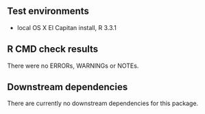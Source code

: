 ## Test environments
* local OS X El Capitan install, R 3.3.1

## R CMD check results

There were no ERRORs, WARNINGs or NOTEs.

## Downstream dependencies

There are currently no downstream dependencies for this package.